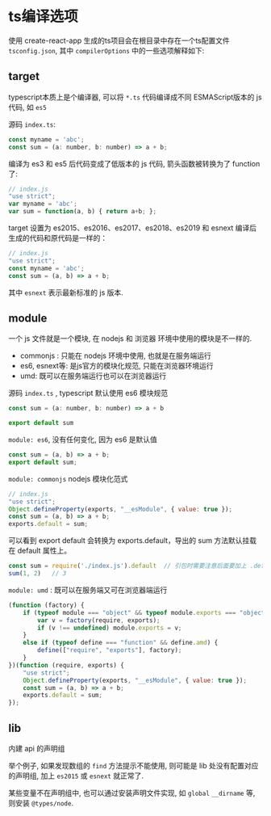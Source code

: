 # ts编译选项

使用 create-react-app 生成的ts项目会在根目录中存在一个ts配置文件 `tsconfig.json`, 其中 `compilerOptions` 中的一些选项解释如下:

## target

typescript本质上是个编译器, 可以将 `*.ts` 代码编译成不同 ESMAScript版本的 js 代码, 如 `es5`

源码 `index.ts`:

```js
const myname = 'abc';
const sum = (a: number, b: number) => a + b;
```

编译为 es3 和 es5 后代码变成了低版本的 js 代码, 箭头函数被转换为了 function 了:

```js
// index.js
"use strict";
var myname = 'abc';
var sum = function(a, b) { return a+b; };
```

target 设置为 es2015、es2016、es2017、es2018、es2019 和 esnext 编译后生成的代码和原代码是一样的：

```js
// index.js
"use strict";
const myname = 'abc';
const sum = (a, b) => a + b;
```

其中 `esnext` 表示最新标准的 js 版本.

## module

一个 js 文件就是一个模块, 在 nodejs 和 浏览器 环境中使用的模块是不一样的.

- commonjs : 只能在 nodejs 环境中使用, 也就是在服务端运行
- es6, esnext等: 是js官方的模块化规范, 只能在浏览器环境运行
- umd: 既可以在服务端运行也可以在浏览器运行

源码 `index.ts` , typescript 默认使用 es6 模块规范

```js
const sum = (a: number, b: number) => a + b

export default sum
```

`module: es6`, 没有任何变化, 因为 es6 是默认值

```js
const sum = (a, b) => a + b;
export default sum;
```

`module: commonjs` nodejs 模块化范式

```js
// index.js
"use strict";
Object.defineProperty(exports, "__esModule", { value: true });
const sum = (a, b) => a + b;
exports.default = sum;
```

可以看到 export default 会转换为 exports.default，导出的 sum 方法默认挂载在 default 属性上。

```js
const sum = require('./index.js').default  // 引包时需要注意后面要加上 .default
sum(1, 2)   // 3
```

`module: umd` : 既可以在服务端又可在浏览器端运行

```js
(function (factory) {
    if (typeof module === "object" && typeof module.exports === "object") {
        var v = factory(require, exports);
        if (v !== undefined) module.exports = v;
    }
    else if (typeof define === "function" && define.amd) {
        define(["require", "exports"], factory);
    }
})(function (require, exports) {
    "use strict";
    Object.defineProperty(exports, "__esModule", { value: true });
    const sum = (a, b) => a + b;
    exports.default = sum;
});
```

## lib

内建 api 的声明组

举个例子, 如果发现数组的 `find` 方法提示不能使用, 则可能是 lib 处没有配置对应的声明组, 加上 `es2015` 或 `esnext` 就正常了.

某些变量不在声明组中, 也可以通过安装声明文件实现, 如 `global` `__dirname` 等, 则安装 `@types/node`.

